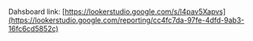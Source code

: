 Dahsboard link: [https://lookerstudio.google.com/s/l4pav5Xapvs](https://lookerstudio.google.com/reporting/cc4fc7da-97fe-4dfd-9ab3-16fc6cd5852c)
